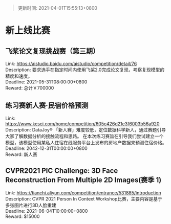 > 更新时间: 2021-04-01T15:55:13+0800 

# 新上线比赛


## 飞桨论文复现挑战赛（第三期）
Link: https://aistudio.baidu.com/aistudio/competition/detail/76  
Description: 要求选手在指定时间内使用飞桨2.0完成论文复现，考察复现模型的精度和速度。  
Deadline: 2021-05-31T08:00:00+0800  
Reward: 总计￥700000  

## 练习赛新人赛·民宿价格预测
Link: https://www.kesci.com/home/competition/605c426d21e3f6003b56a920  
Description: DataJoy® 「新人赛」难度较低，定位数据科学新人，通过赛题引导大家了解数据分析的接触流程和思路。
在本次练习赛旨在引导我们尝试建立一个模型，该模型使用某私人住宿在线服务平台上发布的房地产数据来预测住宿价格。  
Deadline: 2042-12-31T00:00:00+0800  
Reward: 新人赛  

## CVPR2021 PIC Challenge: 3D Face Reconstruction From Multiple 2D Images(赛季 1)
Link: https://tianchi.aliyun.com/competition/entrance/531885/introduction  
Description: CVPR 2021 Person In Context Workshop比赛，主要内容是基于多张图片进行3D人脸重建  
Deadline: 2021-06-04T10:00:00+0800  
Reward: $15000  

